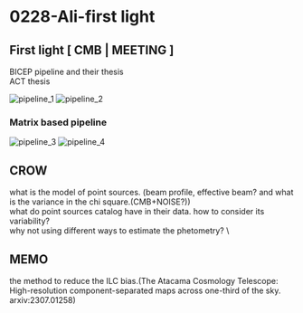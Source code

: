 # 0228-Ali-first light

## First light \[ CMB | MEETING ]

BICEP pipeline and their thesis\
ACT thesis

![pipeline\_1](../2024/fig/0228\_1.png) ![pipeline\_2](../2024/fig/0228\_2.png)

### Matrix based pipeline

![pipeline\_3](../2024/fig/0228\_3.png) ![pipeline\_4](../2024/fig/0228\_4.png)

## CROW

what is the model of point sources. (beam profile, effective beam? and what is the variance in the chi square.(CMB+NOISE?))\
what do point sources catalog have in their data. how to consider its variability?\
why not using different ways to estimate the phetometry? \\

## MEMO

the method to reduce the ILC bias.(The Atacama Cosmology Telescope: High-resolution component-separated maps across one-third of the sky. arxiv:2307.01258)
